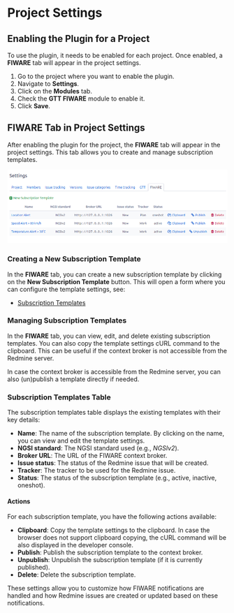 # Project Settings

## Enabling the Plugin for a Project

To use the plugin, it needs to be enabled for each project. Once enabled, a
**FIWARE** tab will appear in the project settings.

1. Go to the project where you want to enable the plugin.
2. Navigate to **Settings**.
3. Click on the **Modules** tab.
4. Check the **GTT FIWARE** module to enable it.
5. Click **Save**.

## FIWARE Tab in Project Settings

After enabling the plugin for the project, the **FIWARE** tab will appear in the
project settings. This tab allows you to create and manage subscription templates.

![Project Settings - FIWARE Tab](project_settings.png)

### Creating a New Subscription Template

In the **FIWARE** tab, you can create a new subscription template by clicking on
the **New Subscription Template** button. This will open a form where you can
configure the template settings, see:

- [Subscription Templates](subscription_template.md)

### Managing Subscription Templates

In the **FIWARE** tab, you can view, edit, and delete existing subscription
templates. You can also copy the template settings cURL command to the clipboard.
This can be useful if the context broker is not accessible from the Redmine server.

In case the context broker is accessible from the Redmine server, you can also
(un)publish a template directly if needed.

### Subscription Templates Table

The subscription templates table displays the existing templates with their key details:

- **Name**: The name of the subscription template. By clicking on the name, you
  can view and edit the template settings.
- **NGSI standard**: The NGSI standard used (e.g., *NGSIv2*).
- **Broker URL**: The URL of the FIWARE context broker.
- **Issue status**: The status of the Redmine issue that will be created.
- **Tracker**: The tracker to be used for the Redmine issue.
- **Status**: The status of the subscription template (e.g., active, inactive, oneshot).

#### Actions

For each subscription template, you have the following actions available:

- **Clipboard**: Copy the template settings to the clipboard. In case the
  browser does not support clipboard copying, the cURL command will be also
  displayed in the developer console.
- **Publish**: Publish the subscription template to the context broker.
- **Unpublish**: Unpublish the subscription template (if it is currently published).
- **Delete**: Delete the subscription template.

These settings allow you to customize how FIWARE notifications are handled and
how Redmine issues are created or updated based on these notifications.
